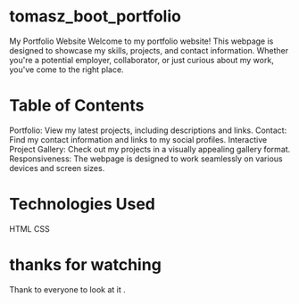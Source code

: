 # tomasz_boot_portfolio
My Portfolio Website
Welcome to my portfolio website! This webpage is designed to showcase my skills, projects, and contact information. Whether you're a potential employer, collaborator, or just curious about my work, you've come to the right place.

# Table of Contents

Portfolio: View my latest projects, including descriptions and links.
Contact: Find my contact information and links to my social profiles.
Interactive Project Gallery: Check out my projects in a visually appealing gallery format.
Responsiveness: The webpage is designed to work seamlessly on various devices and screen sizes.

# Technologies Used

HTML
CSS

# thanks for watching 

Thank to everyone to look at it .
